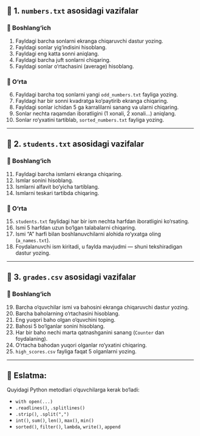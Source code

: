 ## 📁 1. `numbers.txt` asosidagi vazifalar

### 🔹 Boshlang‘ich

1. Fayldagi barcha sonlarni ekranga chiqaruvchi dastur yozing.
2. Fayldagi sonlar yig‘indisini hisoblang.
3. Fayldagi eng katta sonni aniqlang.
4. Fayldagi barcha juft sonlarni chiqaring.
5. Fayldagi sonlar o‘rtachasini (average) hisoblang.

### 🔸 O‘rta

6. Fayldagi barcha toq sonlarni yangi `odd_numbers.txt` fayliga yozing.
7. Fayldagi har bir sonni kvadratga ko‘paytirib ekranga chiqaring.
8. Fayldagi sonlar ichidan 5 ga karralilarni sanang va ularni chiqaring.
9. Sonlar nechta raqamdan iboratligini (1 xonali, 2 xonali...) aniqlang.
10. Sonlar ro‘yxatini tartiblab, `sorted_numbers.txt` fayliga yozing.

---

## 📁 2. `students.txt` asosidagi vazifalar

### 🔹 Boshlang‘ich

11. Fayldagi barcha ismlarni ekranga chiqaring.
12. Ismlar sonini hisoblang.
13. Ismlarni alfavit bo‘yicha tartiblang.
14. Ismlarni teskari tartibda chiqaring.

### 🔸 O‘rta

15. `students.txt` faylidagi har bir ism nechta harfdan iboratligini ko‘rsating.
16. Ismi 5 harfdan uzun bo‘lgan talabalarni chiqaring.
17. Ismi “A” harfi bilan boshlanuvchilarni alohida ro‘yxatga oling (`a_names.txt`).
18. Foydalanuvchi ism kiritadi, u faylda mavjudmi — shuni tekshiradigan dastur yozing.

---

## 📁 3. `grades.csv` asosidagi vazifalar

### 🔹 Boshlang‘ich

19. Barcha o‘quvchilar ismi va bahosini ekranga chiqaruvchi dastur yozing.
20. Barcha baholarning o‘rtachasini hisoblang.
21. Eng yuqori baho olgan o‘quvchini toping.
22. Bahosi 5 bo‘lganlar sonini hisoblang.
23. Har bir baho nechi marta qatnashganini sanang (`Counter` dan foydalaning).
24. O‘rtacha bahodan yuqori olganlar ro‘yxatini chiqaring.
25. `high_scores.csv` fayliga faqat 5 olganlarni yozing.

---

## 📌 Eslatma:

Quyidagi Python metodlari o‘quvchilarga kerak bo‘ladi:

* `with open(...)`
* `.readlines()`, `.splitlines()`
* `.strip()`, `.split(",")`
* `int()`, `sum()`, `len()`, `max()`, `min()`
* `sorted()`, `filter()`, `lambda`, `write()`, `append`

